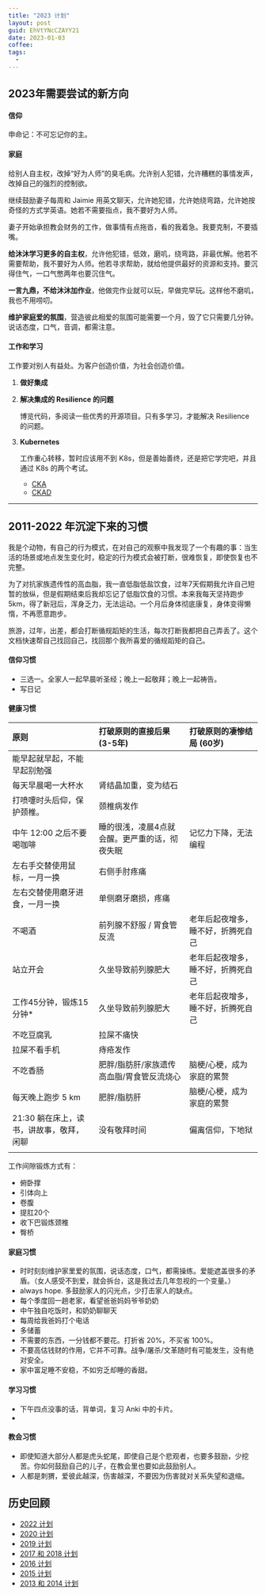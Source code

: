 ```yaml
---
title: "2023 计划"
layout: post
guid: EhVtYNcCZAYY21
date: 2023-01-03
coffee:
tags:
  -
---
```



## 2023年需要尝试的新方向

#### 信仰

申命记：不可忘记你的主。


#### 家庭


给别人自主权，改掉“好为人师”的臭毛病。允许别人犯错，允许糟糕的事情发声，改掉自己的强烈的控制欲。

继续鼓励妻子每周和 Jaimie 用英文聊天，允许她犯错，允许她绕弯路，允许她按奇怪的方式学英语。她若不需要指点，我不要好为人师。

妻子开始承担教会财务的工作，做事情有点拖沓，看的我着急。我要克制，不要插嘴。

**给沐沐学习更多的自主权**，允许他犯错，低效，磨叽，绕弯路，非最优解。他若不需要帮助，我不要好为人师。他若寻求帮助，就给他提供最好的资源和支持。要沉得住气，一口气憋两年也要沉住气。

**一言九鼎，不给沐沐加作业**，他做完作业就可以玩，早做完早玩。这样他不磨叽，我也不用唠叨。

**维护家庭爱的氛围**，营造彼此相爱的氛围可能需要一个月，毁了它只需要几分钟。说话态度，口气，音调，都需注意。


#### 工作和学习


工作要对别人有益处。为客户创造价值，为社会创造价值。

1. **做好集成**

2. **解决集成的 Resilience 的问题**

    博览代码，多阅读一些优秀的开源项目。只有多学习，才能解决 Resilience 的问题。

3. **Kubernetes**

    工作重心转移，暂时应该用不到 K8s，但是善始善终，还是把它学完吧，并且通过 K8s 的两个考试。

    - [CKA](https://www.cncf.io/certification/cka/)
    - [CKAD](https://www.cncf.io/certification/ckad/)

---

## 2011-2022 年沉淀下来的习惯

我是个动物，有自己的行为模式，在对自己的观察中我发现了一个有趣的事：当生活的场景或地点发生变化时，稳定的行为模式会被打断，很难恢复，即使恢复也不完整。

为了对抗家族遗传性的高血脂，我一直低脂低盐饮食，过年7天假期我允许自己短暂的放纵，但是假期结束后我却忘记了低脂饮食的习惯。本来我每天坚持跑步 5km，得了新冠后，浑身乏力，无法运动。一个月后身体彻底康复，身体变得懒惰，不再愿意跑步。

旅游，过年，出差，都会打断循规蹈矩的生活，每次打断我都把自己弄丢了。这个文档快速帮自己找回自己，找回那个我所喜爱的循规蹈矩的自己。


#### 信仰习惯

- 三选一。全家人一起早晨听圣经；晚上一起敬拜；晚上一起祷告。
- 写日记


#### 健康习惯

| 原则 | 打破原则的直接后果 (3-5年) | 打破原则的凄惨结局 (60岁)| 
|:--|:--|:--|
| 能早起就早起，不能早起别勉强 |  |  |
| 每天早晨喝一大杯水 | 肾结晶加重，变为结石  |
| 打喷嚏时头后仰，保护颈椎。 | 颈椎病发作 |
| 中午 12:00 之后不要喝咖啡 | 睡的很浅，凌晨4点就会醒。更严重的话，彻夜失眠 | 记忆力下降，无法编程 |
| 左右手交替使用鼠标，一月一换 | 右侧手肘疼痛 |  |
| 左右交替使用磨牙进食，一月一换 | 单侧磨牙磨损，疼痛 |  |
| 不喝酒 | 前列腺不舒服 / 胃食管反流 | 老年后起夜增多，睡不好，折腾死自己 |
| 站立开会 | 久坐导致前列腺肥大 | 老年后起夜增多，睡不好，折腾死自己 |
| 工作45分钟，锻炼15分钟\* | 久坐导致前列腺肥大 | 老年后起夜增多，睡不好，折腾死自己 |
| 不吃豆腐乳 | 拉屎不痛快 |  |
| 拉屎不看手机 | 痔疮发作 |  |
| 不吃香肠 | 肥胖/脂肪肝/家族遗传高血脂/胃食管反流烧心 | 脑梗/心梗，成为家庭的累赘 |
| 每天晚上跑步 5 km | 肥胖/脂肪肝 |脑梗/心梗，成为家庭的累赘  |
| 21:30 躺在床上，读书，讲故事，敬拜，闲聊 | 没有敬拜时间 | 偏离信仰，下地狱 |
|  |  |  |


工作间隙锻炼方式有：

- 俯卧撑
- 引体向上
- 卷腹
- 提肛20个
- 收下巴锻炼颈椎
- 臀桥


#### 家庭习惯

- 时时刻刻维护家里爱的氛围，说话态度，口气，都需操练。爱能遮盖很多的矛盾。（女人感受不到爱，就会拆台，这是我过去几年忽视的一个变量。）
- always hope. 多鼓励家人的闪光点，少打击家人的缺点。
- 每个季度回一趟老家，看望爸爸妈妈爷爷奶奶
- 中午独自吃饭时，和奶奶聊聊天
- 每周给我爸妈打个电话
- 多储蓄
- 不需要的东西，一分钱都不要花。打折省 20%，不买省 100%。
- 不要高估钱财的作用，它并不可靠。战争/屠杀/文革随时有可能发生，没有绝对安全。
- 家中富足睡不安稳，不如穷乏却睡的香甜。


#### 学习习惯

- 下午四点没事的话，背单词，复习 Anki 中的卡片。
- 


#### 教会习惯

- 即使知道大部分人都是虎头蛇尾，即使自己是个悲观者，也要多鼓励，少挖苦。你如何鼓励自己的儿子，在教会里也要如此鼓励别人。
- 人都是刺猬，爱彼此越深，伤害越深，不要因为伤害就对关系失望和退缩。



## 历史回顾

- [2022 计划](/2022-07-08-plan-for-the-Q3-and-Q4-of-2022.html)
- [2020 计划](/plan-for-2020.html)
- [2019 计划](/plan-for-2019.html)
- [2017 和 2018 计划](/plan-for-2017-and-2018.html)
- [2016 计划](/study-plan-2016.html)
- [2015 计划](/my-2014.html)
- [2013 和 2014 计划](/study-plan.html)
